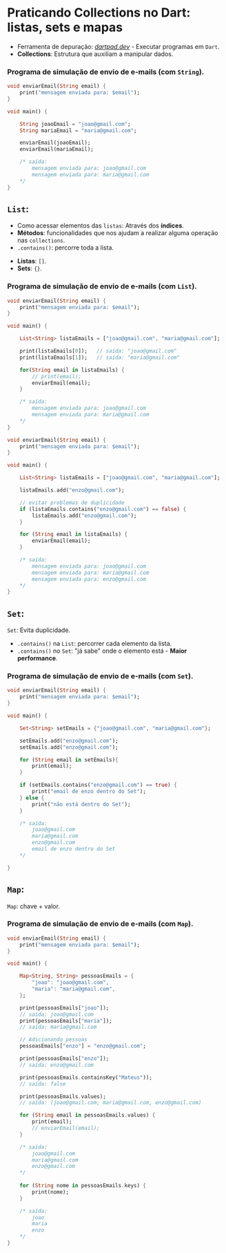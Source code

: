 # Praticando Collections no Dart: listas, sets e mapas

* Ferramenta de depuração: *[dartpad.dev](dartpad.dev)* - Executar programas em `Dart`.
* **Collections**: Estrutura que auxiliam a manipular dados. 

### Programa de simulação de envio de e-mails (com `String`).

```dart
void enviarEmail(String email) {
    print("mensagem enviada para: $email");
}

void main() {

    String joaoEmail = "joao@gmail.com";
    String mariaEmail = "maria@gmail.com";

    enviarEmail(joaoEmail);
    enviarEmail(mariaEmail);

    /* saída:
        mensagem enviada para: joao@gmail.com
        mensagem enviada para: maria@gmail.com
    */
}
```


## `List`:

* Como acessar elementos das `listas`: Através dos **índices**.
* **Métodos**: funcionalidades que nos ajudam a realizar alguma operação nas `collections`.
* `.contains()`: percorre toda a lista.

- **Listas**: `[]`.
- **Sets**: `{}`.

### Programa de simulação de envio de e-mails (com `List`).

```dart
void enviarEmail(String email) {
    print("mensagem enviada para: $email");
}

void main() {

    List<String> listaEmails = ["joao@gmail.com", "maria@gmail.com"];

    print(listaEmails[0]);   // saída: "joao@gmail.com"
    print(listaEmails[1]);   // saída: "maria@gmail.com"

    for(String email in listaEmails) {
        // print(email);
        enviarEmail(email);
    }

    /* saída:
        mensagem enviada para: joao@gmail.com
        mensagem enviada para: maria@gmail.com
    */
}
```

```dart
void enviarEmail(String email) {
    print("mensagem enviada para: $email");
}

void main() {

    List<String> listaEmails = ["joao@gmail.com", "maria@gmail.com"];

    listaEmails.add("enzo@gmail.com");

    // evitar problemas de duplicidade
    if (listaEmails.contains("enzo@gmail.com") == false) {
        listaEmails.add("enzo@gmail.com");
    }

    for (String email in listaEmails) {
        enviarEmail(email);
    }

    /* saída: 
        mensagem enviada para: joao@gmail.com
        mensagem enviada para: maria@gmail.com
        mensagem enviada para: enzo@gmail.com
    */
}
```


## `Set`:

`Set`: Evita duplicidade.

* `.contains()` na `List`: percorrer cada elemento da lista.
* `.contains()` no `Set`: "já sabe" onde o elemento está - **Maior performance**.


### Programa de simulação de envio de e-mails (com `Set`).

```dart
void enviarEmail(String email) {
    print("mensagem enviada para: $email");
}

void main() {

    Set<String> setEmails = {"joao@gmail.com", "maria@gmail.com"};

    setEmails.add("enzo@gmail.com");
    setEmails.add("enzo@gmail.com");

    for (String email in setEmails){
        print(email);
    }

    if (setEmails.contains("enzo@gmail.com") == true) {
        print("email de enzo dentro do Set");
    } else {
        print("não está dentro do Set");
    }

    /* saída:
        joao@gmail.com
        maria@gmail.com
        enzo@gmail.com
        email de enzo dentro do Set
    */

}
```


## `Map`:

`Map`: chave + valor.

### Programa de simulação de envio de e-mails (com `Map`).

```dart
void enviarEmail(String email) {
    print("mensagem enviada para: $email");
}

void main() {

    Map<String, String> pessoasEmails = {
        "joao": "joao@gmail.com",
        "maria": "maria@gmail.com",
    };

    print(pessoasEmails["joao"]);       
    // saída: joao@gmail.com
    print(pessoasEmails["maria"]);      
    // saída: maria@gmail.com

    // Adicionando pessoas
    pessoasEmails["enzo"] = "enzo@gmail.com";

    print(pessoasEmails["enzo"]);       
    // saída: enzo@gmail.com

    print(pessoasEmails.containsKey("Mateus"));   
    // saída: false

    print(pessoasEmails.values);        
    // saída: (joao@gmail.com, maria@gmail.com, enzo@gmail.com)

    for (String email in pessoasEmails.values) {
        print(email);
        // enviarEmail(email);
    }

    /* saída:
        joao@gmail.com
        maria@gmail.com
        enzo@gmail.com
    */
    
    for (String nome in pessoasEmails.keys) {
        print(nome);
    }

    /* saída:
        joao
        maria
        enzo
    */
}
```